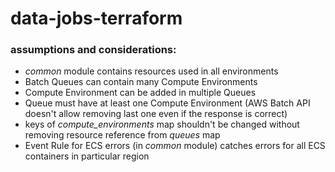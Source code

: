 # data-jobs-terraform
### assumptions and considerations:
  - *common* module contains resources used in all environments
  - Batch Queues can contain many Compute Environments
  - Compute Environment can be added in multiple Queues
  - Queue must have at least one Compute Environment (AWS Batch API doesn't allow removing last one even if the response is correct)
  - keys of *compute_environments* map shouldn't be changed without removing resource reference from *queues* map
  - Event Rule for ECS errors (in *common* module) catches errors for all ECS containers in particular region
